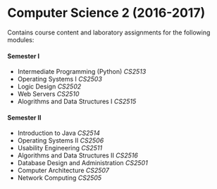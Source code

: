 # Computer Science 2 (2016-2017)

Contains course content and laboratory assignments for the following modules:

#### Semester I

- Intermediate Programming (Python) *CS2513*
- Operating Systems I *CS2503*
- Logic Design *CS2502*
- Web Servers *CS2510*
- Alogrithms and Data Structures I *CS2515*

#### Semester II

- Introduction to Java *CS2514*
- Operating Systems II *CS2506*
- Usability Engineering *CS2511*
- Algorithms and Data Structures II *CS2516*
- Database Design and Administration *CS2501*
- Computer Architecture *CS2507*
- Network Computing *CS2505*
